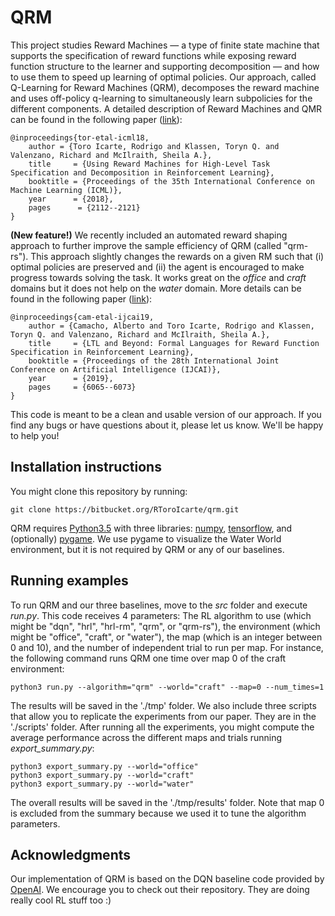 # QRM

This project studies Reward Machines — a type of finite state machine that supports the specification of reward functions while exposing reward function structure to the learner and supporting decomposition — and how to use them to speed up learning of optimal policies. Our approach, called Q-Learning for Reward Machines (QRM), decomposes the reward machine and uses off-policy q-learning to simultaneously learn subpolicies for the different components. A detailed description of Reward Machines and QMR can be found in the following paper ([link](http://proceedings.mlr.press/v80/icarte18a.html)):

    @inproceedings{tor-etal-icml18,
        author = {Toro Icarte, Rodrigo and Klassen, Toryn Q. and Valenzano, Richard and McIlraith, Sheila A.},
        title     = {Using Reward Machines for High-Level Task Specification and Decomposition in Reinforcement Learning},
        booktitle = {Proceedings of the 35th International Conference on Machine Learning (ICML)},
        year      = {2018},
        pages      = {2112--2121}
    }

**(New feature!)** We recently included an automated reward shaping approach to further improve the sample efficiency of QRM (called "qrm-rs"). This approach slightly changes the rewards on a given RM such that (i) optimal policies are preserved and (ii) the agent is encouraged to make progress towards solving the task. It works great on the *office* and *craft* domains but it does not help on the *water* domain. More details can be found in the following paper ([link](https://www.ijcai.org/proceedings/2019/840)):

    @inproceedings{cam-etal-ijcai19,
        author = {Camacho, Alberto and Toro Icarte, Rodrigo and Klassen, Toryn Q. and Valenzano, Richard and McIlraith, Sheila A.},
        title     = {LTL and Beyond: Formal Languages for Reward Function Specification in Reinforcement Learning},
        booktitle = {Proceedings of the 28th International Joint Conference on Artificial Intelligence (IJCAI)},
        year      = {2019},
        pages     = {6065--6073}
    }

This code is meant to be a clean and usable version of our approach. If you find any bugs or have questions about it, please let us know. We'll be happy to help you!

## Installation instructions

You might clone this repository by running:

    git clone https://bitbucket.org/RToroIcarte/qrm.git

QRM requires [Python3.5](https://www.python.org/) with three libraries: [numpy](http://www.numpy.org/), [tensorflow](https://www.tensorflow.org/), and (optionally) [pygame](https://www.pygame.org/news). We use pygame to visualize the Water World environment, but it is not required by QRM or any of our baselines.


## Running examples

To run QRM and our three baselines, move to the *src* folder and execute *run.py*. This code receives 4 parameters: The RL algorithm to use (which might be "dqn", "hrl", "hrl-rm", "qrm", or "qrm-rs"), the environment (which might be "office", "craft", or "water"), the map (which is an integer between 0 and 10), and the number of independent trial to run per map. For instance, the following command runs QRM one time over map 0 of the craft environment:

```
python3 run.py --algorithm="qrm" --world="craft" --map=0 --num_times=1
```

The results will be saved in the './tmp' folder. We also include three scripts that allow you to replicate the experiments from our paper. They are in the './scripts' folder. After running all the experiments, you might compute the average performance across the different maps and trials running *export_summary.py*:

```
python3 export_summary.py --world="office"
python3 export_summary.py --world="craft"
python3 export_summary.py --world="water"
```

The overall results will be saved in the './tmp/results' folder. Note that map 0 is excluded from the summary because we used it to tune the algorithm parameters.


## Acknowledgments

Our implementation of QRM is based on the DQN baseline code provided by [OpenAI](https://github.com/openai/baselines). We encourage you to check out their repository. They are doing really cool RL stuff too :)